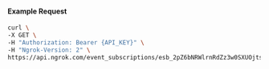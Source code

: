 <!-- Code generated for API Clients. DO NOT EDIT. -->

#### Example Request

```bash
curl \
-X GET \
-H "Authorization: Bearer {API_KEY}" \
-H "Ngrok-Version: 2" \
https://api.ngrok.com/event_subscriptions/esb_2pZ6bNRWlrnRdZz3w0SXUOjtstp/sources/ip_policy_updated.v0
```

